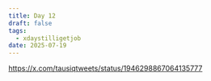 ```yaml
---
title: Day 12
draft: false
tags:
  - xdaystilligetjob
date: 2025-07-19
---
```

https://x.com/tausiqtweets/status/1946298867064135777